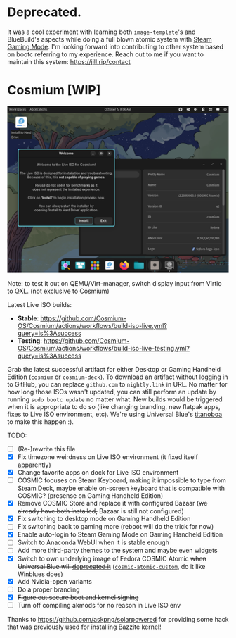 # Deprecated.

It was a cool experiment with learning both `image-template`'s and BlueBuild's aspects while doing a full blown atomic system with [Steam Gaming Mode](https://docs.bazzite.gg/Handheld_and_HTPC_edition/Steam_Gaming_Mode/#what-is-steam-gaming-mode). I'm looking forward into contributing to other system based on bootc referring to my experience. Reach out to me if you want to maintain this system: https://jill.rip/contact

# Cosmium [WIP]

![Screenshot of Live ISO environment of Cosmium showing an opened window of Examine app and Welcome dialog](.github/imgs/screenshot-about.png)

Note: to test it out on QEMU/Virt-manager, switch display input from Virtio to QXL. (not exclusive to Cosmium)

Latest Live ISO builds:
- **Stable**: https://github.com/Cosmium-OS/Cosmium/actions/workflows/build-iso-live.yml?query=is%3Asuccess
- **Testing**: https://github.com/Cosmium-OS/Cosmium/actions/workflows/build-iso-live-testing.yml?query=is%3Asuccess

Grab the latest successful artifact for either Desktop or Gaming Handheld Edition (`cosmium` or `cosmium-deck`). To download an artifact without logging in to GitHub, you can replace `github.com` to `nightly.link` in URL. No matter for how long those ISOs wasn't updated, you can still perform an update by running `sudo bootc update` no matter what. New builds would be triggered when it is appropriate to do so (like changing branding, new flatpak apps, fixes to Live ISO environment, etc). We're using Universal Blue's [titanoboa](https://github.com/ublue-os/titanoboa) to make this happen :).

TODO: 
- [ ] (Re-)rewrite this file
- [x] Fix timezone weirdness on Live ISO environment (it fixed itself apparently)
- [x] Change favorite apps on dock for Live ISO environment
- [ ] COSMIC focuses on Steam Keyboard, making it impossible to type from Steam Deck, maybe enable on-screen keyboard that is compatible with COSMIC? (presense on Gaming Handheld Edition)
- [x] Remove COSMIC Store and replace it with configured Bazaar (~~we already have both installed,~~ Bazaar is still not configured)
- [x] Fix switching to desktop mode on Gaming Handheld Edition
- [ ] Fix switching back to gaming more (reboot will do the trick for now)
- [x] Enable auto-login to Steam Gaming Mode on Gaming Handheld Edition
- [ ] Switch to Anaconda WebUI when it is stable enough
- [ ] Add more third-party themes to the system and maybe even widgets
- [x] Switch to own underlying image of Fedora COSMIC Atomic ~~when Universal Blue will [deprecated it](https://github.com/ublue-os/main/issues/927)~~ ([`cosmic-atomic-custom`](https://github.com/Cosmium-OS/cosmic-atomic-custom), do it like Winblues does)
- [x] Add Nvidia-open variants
- [ ] Do a proper branding
- [x] ~~Figure out secure boot and kernel signing~~
- [ ] Turn off compiling akmods for no reason in Live ISO env

Thanks to https://github.com/askpng/solarpowered for providing some hack that was previously used for installing Bazzite kernel!
